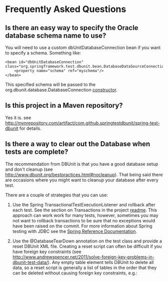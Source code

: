 # Frequently Asked Questions

## Is there an easy way to specify the Oracle database schema name to use?
You will need to use a custom dbUnitDatabaseConnection bean if you want to specify a schema.  Something like:

    <bean id="dbUnitDatabaseConnection" class="org.springframework.test.dbunit.bean.DatabaseDataSourceConnectionFactoryBean">
        <property name="schema" ref="myschema"/>
    </bean>

This specified schema will be passed to the org.dbunit.database.DatabaseConnection [constructor](http://www.dbunit.org/apidocs/org/dbunit/database/DatabaseConnection.html#DatabaseConnection%28java.sql.Connection,%20java.lang.String%29).

## Is this project in a Maven repository?
Yes it is. see http://mvnrepository.com/artifact/com.github.springtestdbunit/spring-test-dbunit for details.

## Is there a way to clear out the Database when tests are complete?
The recommendation from DBUnit is that you have a good database setup and don't cleanup (see http://www.dbunit.org/bestpractices.html#nocleanup).  That being said there are occasions where you might want to cleanup your database after every test.

There are a couple of strategies that you can use:

1) Use the Spring TransactionalTestExecutionListener and rollback after each test.  See the section on Transactions in the project [readme](index.html).  This approach can work work for many tests, however, sometimes you may not want to rollback transactions to be sure that no exceptions would have been raised on the commit.  For more information about Spring testing with JDBC see the [Spring Reference Documentation](http://static.springsource.org/spring/docs/3.1.x/spring-framework-reference/html/testing.html#integration-testing-support-jdbc).

2) Use the @DatabaseTearDown annotation on the test class and provide a reset DBUnit XML file.  Creating a reset script can often be difficult if you have foreign key constraints (see http://www.andrewspencer.net/2011/solve-foreign-key-problems-in-dbunit-test-data/).  Any empty table element tells DBUnit to delete all data, so a reset script is generally a list of tables in the order that they can be deleted without causing foreign key constraints, e.g.:

    <address/>
    <custom/>

